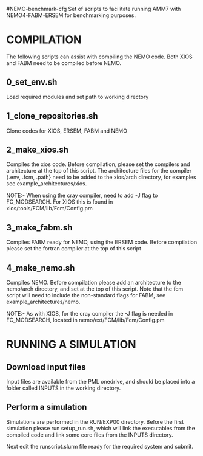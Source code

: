 #NEMO-benchmark-cfg
Set of scripts to facilitate running AMM7 with NEMO4-FABM-ERSEM for benchmarking purposes. 

COMPILATION
===========
The following scripts can assist with compiling the NEMO code. Both XIOS and FABM need to be compiled before NEMO. 

0_set_env.sh
------------
Load required modules and set path to working directory

1_clone_repositories.sh
-----------------------
Clone codes for XIOS, ERSEM, FABM and NEMO

2_make_xios.sh
--------------
Compiles the xios code. Before compilation, please set the compilers and architecture at the top of this script. The architecture files for the compiler {.env, .fcm, .path} need to be added to the xios/arch directory, for examples see example_architectures/xios.

NOTE:- When using the cray compiler, need to add -J flag to FC_MODSEARCH.
For XIOS this is found in xios/tools/FCM/lib/Fcm/Config.pm

3_make_fabm.sh
---------------
Compiles FABM ready for NEMO, using the ERSEM code. Before compilation please set the fortran compiler at the top of this script

4_make_nemo.sh
--------------
Compiles NEMO. Before compilation please add an architecture to the nemo/arch directory, and set at the top of this script. Note that the fcm script will need to include the non-standard flags for FABM, see example_architectures/nemo. 

NOTE:- As with XIOS, for the cray compiler the -J flag is needed in FC_MODSEARCH, located in nemo/ext/FCM/lib/Fcm/Config.pm

RUNNING A SIMULATION
====================

Download input files
--------------------
Input files are available from the PML onedrive, and should be placed into a folder called INPUTS in the working directory.

Perform a simulation
--------------------
Simulations are performed in the RUN/EXP00 directory. Before the first simulation please run setup_run.sh, which will link the executables from the compiled code and link some core files from the INPUTS directory. 

Next edit the runscript.slurm file ready for the required system and submit. 

